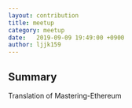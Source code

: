 ```yaml
---
layout: contribution
title: meetup
category: meetup
date:   2019-09-09 19:49:00 +0900
author: ljjk159
---
```


## Summary
Translation of Mastering-Ethereum

